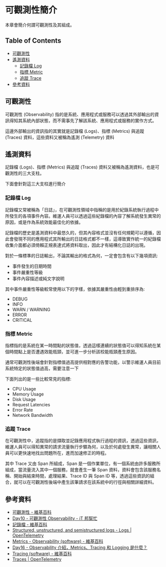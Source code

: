 # 可觀測性簡介

本章會簡介何謂可觀測性及其組成。

## Table of Contents

- [可觀測性](#可觀測性)
- [遙測資料](#遙測資料)
  - [記錄檔 Log](#記錄檔-log)
  - [指標 Metric](#指標-metric)
  - [追蹤 Trace](#追蹤-trace)
- [參考資料](#參考資料)

## 可觀測性

可觀測性 (Observability) 指的是系統、應用程式或服務可以透過其外部輸出的資訊得知其系統內部狀態，而不需事先了解該系統、應用程式或服務的實作方式。

這邊外部輸出的資訊指的其實就是記錄檔 (Logs)、指標 (Metrics) 與追蹤 (Traces) 資料，這些資料又被稱為遙測 (Telemetry) 資料

## 遙測資料

記錄檔 (Logs)、指標 (Metrics) 與追蹤 (Traces) 資料又被稱為遙測資料，也是可觀測性的三大支柱。

下面會針對這三大支柱進行簡介

### 記錄檔 Log

記錄檔又常被稱為「日誌」，在可觀測性領域中指稱的是用於紀錄系統執行過程中所發生的各項事件內容。維運人員可以透過這些紀錄檔的內容了解系統發生異常的原因，或是作為系統效能最佳化的依據。

記錄檔的歷史是遙測資料中最悠久的，但其內容格式並沒有任何規範可以遵循，因此會發現不同的應用程式其所輸出的日誌格式都不一樣，這導致實作統一的紀錄檔收集介面都必須倚賴正規表達式將資料取出，因此才有結構化日誌的出現。

對於一條標準的日誌輸出，不論其輸出的格式為何，一定會包含有以下幾項資訊:

- 事件發生的日期時間
- 事件嚴重性等級
- 事件內容描述或純文字說明

其中事件嚴重性等級較常使用以下的字樣，依據其嚴重性由輕到重排序為:

- DEBUG
- INFO
- WARN / WARNING
- ERROR
- CRITICAL

### 指標 Metric

指標指的是系統在某一時間點的狀態值，透過這樣連續的狀態值可以得知系統在某個時間點上是否遭遇效能瓶頸，並可進一步分析該校能瓶頸產生原因。

通常可觀測性後端會針對指標值過高提供相對應的告警功能，以警示維運人員目前系統特定的狀態值過高，需要注意一下

下面列出的是一些比較常見的指標:

- CPU Usage
- Memory Usage
- Disk Usage
- Request Latencies
- Error Rate
- Network Bandwidth

### 追蹤 Trace

在可觀測性中，追蹤指的是擷取並記錄應用程式執行過程的資訊，透過這些資訊，維運人員可以得知異常的請求流量執行步驟為何，以及於何處發生異常，讓相關人員可以更快速地找出問題所在，進而加速修正的時程。

其中 Trace 又由 Span 所組成，Span 是一個作業單位，有一個系統由許多服務所組成，當流量流入其中一個服務，就會產生一筆 Span 資料，資料會包含該服務名稱、開始與結束時間，處理結果、Trace ID 與 Span ID 等，透過這些資訊的組合，就可以在可觀測性後端中產生該筆請求在該系統中的行徑與相關詳細資料。

## 參考資料

- [可觀測性 - 維基百科](https://zh.wikipedia.org/zh-tw/%E5%8F%AF%E8%A7%80%E6%B8%AC%E6%80%A7)
- [Day10 - 可觀測性 Observability - iT 邦幫忙](https://ithelp.ithome.com.tw/articles/10327168)
- [記錄檔 - 維基百科](https://zh.wikipedia.org/wiki/%E6%97%A5%E5%BF%97%E6%96%87%E4%BB%B6)
- [Structured, unstructured, and semistructured logs - Logs | OpenTelemetry](https://opentelemetry.io/zh/docs/concepts/signals/logs/#structured-unstructured-and-semistructured-logs)
- [Metrics - Observability (software) - 維基百科](https://en.wikipedia.org/wiki/Observability_(software)#Metrics)
- [Day16 - Observability 介紹，Metrics、Tracing 和 Logging 是什麼？](https://ithelp.ithome.com.tw/articles/10298162)
- [Tracing (software) - 維基百科](https://en.wikipedia.org/wiki/Tracing_(software))
- [Traces | OpenTelemetry](https://opentelemetry.io/zh/docs/concepts/signals/traces/#spans)
